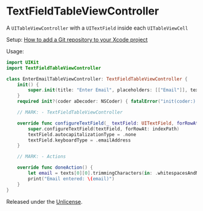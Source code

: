 # TextFieldTableViewController

A `UITableViewController` with a `UITextField` inside each `UITableViewCell`

Setup: [How to add a Git repository to your Xcode project][1]

Usage:

```swift
import UIKit
import TextFieldTableViewController

class EnterEmailTableViewController: TextFieldTableViewController {
    init() {
        super.init(title: "Enter Email", placeholders: [["Email"]], texts: [[""]])
    }
    required init?(coder aDecoder: NSCoder) { fatalError("init(coder:) has not been implemented") } // NSCoding

    // MARK: - TextFieldTableViewController

    override func configureTextField(_ textField: UITextField, forRowAt indexPath: IndexPath) {
        super.configureTextField(textField, forRowAt: indexPath)
        textField.autocapitalizationType = .none
        textField.keyboardType = .emailAddress
    }

    // MARK: - Actions

    override func doneAction() {
        let email = texts[0][0].trimmingCharacters(in: .whitespacesAndNewlines)
        print("Email entered: \(email)")
    }
}
```

Released under the [Unlicense][2].


  [1]: https://github.com/acani/Libraries
  [2]: http://unlicense.org
